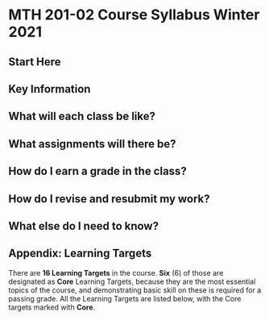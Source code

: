 # MTH 201-02 Course Syllabus Winter 2021

## Start Here 

## Key Information 

## What will each class be like? 

## What assignments will there be? 

## How do I earn a grade in the class? 

## How do I revise and resubmit my work? 

## What else do I need to know? 

## Appendix: Learning Targets

There are **16 Learning Targets** in the course. **Six** (6) of those are designated as **Core** Learning Targets, because they are the most essential topics of the course, and demonstrating basic skill on these is required for a passing grade. All the Learning Targets are listed below, with the Core targets marked with **Core**. 


<!--stackedit_data:
eyJoaXN0b3J5IjpbMTEwOTUwNDIwNV19
-->